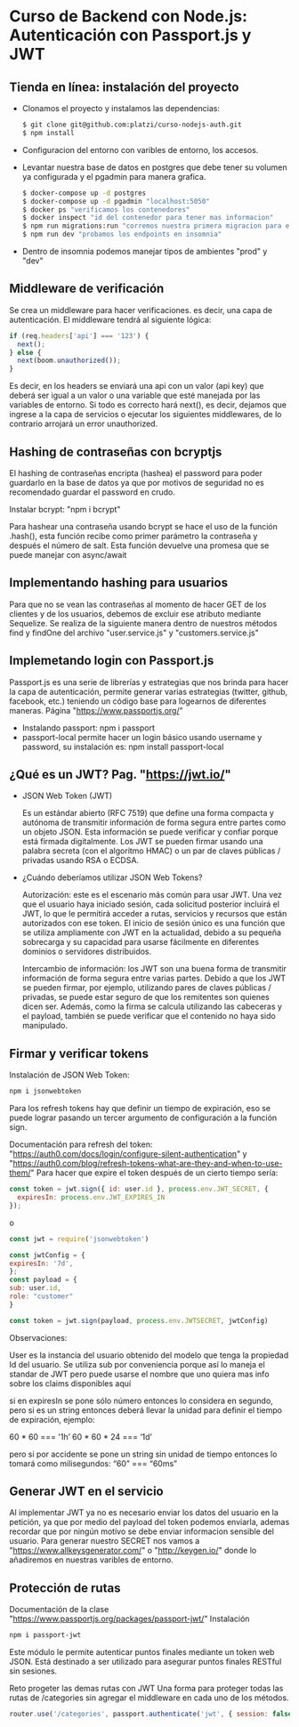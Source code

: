 # Curso de Backend con Node.js: Autenticación con Passport.js y JWT

## Tienda en línea: instalación del proyecto
  - Clonamos el proyecto y instalamos las dependencias:
    
    ```bash
    $ git clone git@github.com:platzi/curso-nodejs-auth.git
    $ npm install
    ```
  - Configuracion del entorno con varibles de entorno, los accesos.
  - Levantar nuestra base de datos en postgres que debe tener su volumen ya configurada y el pgadmin para manera grafica.

    ```bash
    $ docker-compose up -d postgres
    $ docker-compose up -d pgadmin "localhost:5050"
    $ docker ps "verificamos los contenedores"
    $ docker inspect "id del contenedor para tener mas informacion"
    $ npm run migrations:run "corremos nuestra primera migracion para enviar las tablas a la base de datos"
    $ npm run dev "probamos los endpoints en insomnia"
    ```
  - Dentro de insomnia podemos manejar tipos de ambientes "prod" y "dev"

## Middleware de verificación
  Se crea un middleware para hacer verificaciones. es decir, una capa de autenticación.
  El middleware tendrá al siguiente lógica:

  ```javascript
  if (req.headers['api'] === '123') {
    next();
  } else {
    next(boom.unauthorized());
  }
  ```
  Es decir, en los headers se enviará una api con un valor (api key) que deberá ser igual a un valor o una variable que esté manejada por las variables de entorno. Si todo es correcto hará next(), es decir, dejamos que ingrese a la capa de servicios o ejecutar los siguientes middlewares, de lo contrario arrojará un error unauthorized.

## Hashing de contraseñas con bcryptjs
  El hashing de contraseñas encripta (hashea) el password para poder guardarlo en la base de datos ya que por motivos de seguridad no es recomendado guardar el password en crudo.

  Instalar bcrypt: "npm i bcrypt"

  Para hashear una contraseña usando bcrypt se hace el uso de la función .hash(), esta función recibe como primer parámetro la contraseña y después el número de salt. Esta función devuelve una promesa que se puede manejar con async/await

## Implementando hashing para usuarios
  Para que no se vean las contraseñas al momento de hacer GET de los clientes y de los usuarios, debemos de excluir ese atributo mediante Sequelize. Se realiza de la siguiente manera dentro de nuestros métodos find y findOne del archivo "user.service.js" y "customers.service.js"

## Implemetando login con Passport.js
  Passport.js es una serie de librerías y estrategias que nos brinda para hacer la capa de autenticación, permite generar varias estrategias (twitter, github, facebook, etc.) teniendo un código base para logearnos de diferentes maneras.
  Página "https://www.passportjs.org/"
  - Instalando passport: npm i passport
  - passport-local permite hacer un login básico usando username y password, su instalación es: npm install passport-local

## ¿Qué es un JWT? Pag. "https://jwt.io/"
  - JSON Web Token (JWT) 
  
    Es un estándar abierto (RFC 7519) que define una forma compacta y autónoma de transmitir información de forma segura entre partes como un objeto JSON. Esta información se puede verificar y confiar porque está firmada digitalmente. Los JWT se pueden firmar usando una palabra secreta (con el algoritmo HMAC) o un par de claves públicas / privadas usando RSA o ECDSA.
  
  - ¿Cuándo deberíamos utilizar JSON Web Tokens?

    Autorización: este es el escenario más común para usar JWT. Una vez que el usuario haya iniciado sesión, cada solicitud posterior incluirá el JWT, lo que le permitirá acceder a rutas, servicios y recursos que están autorizados con ese token. El inicio de sesión único es una función que se utiliza ampliamente con JWT en la actualidad, debido a su pequeña sobrecarga y su capacidad para usarse fácilmente en diferentes dominios o servidores distribuidos.

    Intercambio de información: los JWT son una buena forma de transmitir información de forma segura entre varias partes. Debido a que los JWT se pueden firmar, por ejemplo, utilizando pares de claves públicas / privadas, se puede estar seguro de que los remitentes son quienes dicen ser. Además, como la firma se calcula utilizando las cabeceras y el payload, también se puede verificar que el contenido no haya sido manipulado.

## Firmar y verificar tokens
  Instalación de JSON Web Token: 
  ```bash
  npm i jsonwebtoken
  ```
  Para los refresh tokens hay que definir un tiempo de expiración, eso se puede lograr pasando un tercer argumento de configuración a la función sign.

  Documentación para refresh del token: "https://auth0.com/docs/login/configure-silent-authentication" y "https://auth0.com/blog/refresh-tokens-what-are-they-and-when-to-use-them/"
  Para hacer que expire el token después de un cierto tiempo sería:

  ```javascript
  const token = jwt.sign({ id: user.id }, process.env.JWT_SECRET, {
    expiresIn: process.env.JWT_EXPIRES_IN
  });
  ```
  o

  ```javascript
  const jwt = require('jsonwebtoken')

const jwtConfig = {
  expiresIn: '7d',
};
const payload = {
  sub: user.id,
  role: "customer"
}

const token = jwt.sign(payload, process.env.JWTSECRET, jwtConfig)
```

Observaciones:

User es la instancia del usuario obtenido del modelo que tenga la propiedad Id del usuario.
Se utiliza sub por conveniencia porque así lo maneja el standar de JWT pero puede usarse el nombre que uno quiera mas info sobre los claims disponibles aquí

si en expiresIn se pone sólo número entonces lo considera en segundo, pero si es un string entonces deberá llevar la unidad para definir el tiempo de expiración, ejemplo:

60 * 60 === '1h’
60 * 60 * 24 === ‘1d’

pero si por accidente se pone un string sin unidad de tiempo entonces lo tomará como milisegundos:
“60” === “60ms”

## Generar JWT en el servicio
  Al implementar JWT ya no es necesario enviar los datos del usuario en la petición, ya que por medio del payload del token podemos enviarla, ademas recordar que por ningún motivo se debe enviar informacion sensible del usuario.
  Para generar nuestro SECRET nos vamos a "https://www.allkeysgenerator.com/" o "http://keygen.io/" donde lo añadiremos en nuestras varibles de entorno.

## Protección de rutas
  Documentación de la clase "https://www.passportjs.org/packages/passport-jwt/"
  Instalación 
  ```bash
  npm i passport-jwt
  ```
  Este módulo le permite autenticar puntos finales mediante un token web JSON. Está destinado a ser utilizado para asegurar puntos finales RESTful sin sesiones.

  Reto progeter las demas rutas con JWT
  Una forma para proteger todas las rutas de /categories sin agregar el middleware en cada uno de los métodos.
  ```javascript
  router.use('/categories', passport.authenticate('jwt', { session: false }), categoriesRouter);
  ```